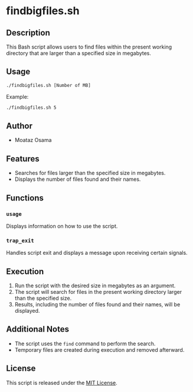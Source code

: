 # findbigfiles.sh

## Description
This Bash script allows users to find files within the present working directory that are larger than a specified size in megabytes.

## Usage
```bash
./findbigfiles.sh [Number of MB]
```
Example:
```bash
./findbigfiles.sh 5
```

## Author
- Moataz Osama

## Features
- Searches for files larger than the specified size in megabytes.
- Displays the number of files found and their names.

## Functions
### `usage`
Displays information on how to use the script.

### `trap_exit`
Handles script exit and displays a message upon receiving certain signals.

## Execution
1. Run the script with the desired size in megabytes as an argument.
2. The script will search for files in the present working directory larger than the specified size.
3. Results, including the number of files found and their names, will be displayed.

## Additional Notes
- The script uses the `find` command to perform the search.
- Temporary files are created during execution and removed afterward.

## License
This script is released under the [MIT License](LICENSE).
